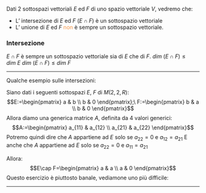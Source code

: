 Dati 2 sottospazi vettoriali $E$ ed $F$ di uno spazio vettoriale $V$, vedremo che:

- L’ intersezione di $E$ ed $F$ ($E\cap F$) è un sottospazio vettoriale
- L’ unione di $E$ ed $F$ <font color="#f79646">non</font> è sempre un sottospazio vettoriale.

### Intersezione 

$E\cap F$ è sempre un sottospazio vettoriale sia di $E$ che di $F$. 
$dim\ (E\cap F)\leq dim\ E$
$dim\ (E\cap F)\leq dim\ F$

---

Qualche esempio sulle intersezioni:

Siano dati i seguenti sottospazi $E$, $F$ di $M(2,2,R)$:
$$E:=\begin{pmatrix}
a & b \\
b & 0
\end{pmatrix};\ F:=\begin{pmatrix}
b & a \\
b & 0
\end{pmatrix}$$
Allora diamo una generica matrice $A$, definita da 4 valori generici:
$$A:=\begin{pmatrix}
a_{11} & a_{12} \\
a_{21} & a_{22}
\end{pmatrix}$$
Potremo quindi dire che $A$ appartiene ad $E$ solo se $a_{22}=0$ e $a_{12}=a_{21}$
E anche che $A$ appartiene ad $E$ solo se $a_{22}=0$ e $a_{11}=a_{21}$

Allora:
$$E\cap F=\begin{pmatrix}
a & a \\
a & 0
\end{pmatrix}$$
Questo esercizio è piuttosto banale, vediamone uno più difficile:

----

